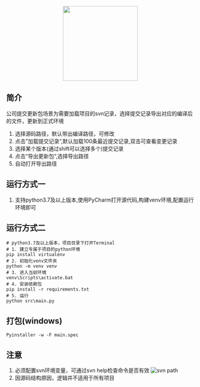 <p align="center">
  <img width="200" src="http://knowledgebase-oss.oss-cn-beijing.aliyuncs.com/star/svn_tools.svg">
</p>


## 简介
公司提交更新包场景为需要加载项目的svn记录，选择提交记录导出对应的编译后的文件，更新到正式环境
1. 选择源码路径，默认带出编译路径，可修改
2. 点击”加载提交记录“,默认加载100条最近提交记录,双击可查看变更记录
3. 选择某个版本(通过shift可以选择多个)提交记录
4. 点击“导出更新包“,选择导出路径
5. 自动打开导出路径

## 运行方式一
1. 支持python3.7及以上版本,使用PyCharm打开源代码,构建venv环境,配置运行环境即可

## 运行方式二
```shell script
# python3.7及以上版本，项目目录下打开Terminal
# 1. 建立专属于项目的python环境
pip install virtualenv
# 2. 初始化venv文件夹
python -m venv venv
# 3. 进入当前环境
venv\Scripts\activate.bat
# 4. 安装依赖包
pip install -r requirements.txt
# 5. 运行
python src\main.py
```

## 打包(windows)
```shell script
Pyinstaller -w -F main.spec
```

## 注意
1. 必须配置svn环境变量，可通过svn help检查命令是否有效
![svn path](http://knowledgebase-oss.oss-cn-beijing.aliyuncs.com/star/svnpathsetting.png)
2. 因源码结构原因，逻辑并不适用于所有项目